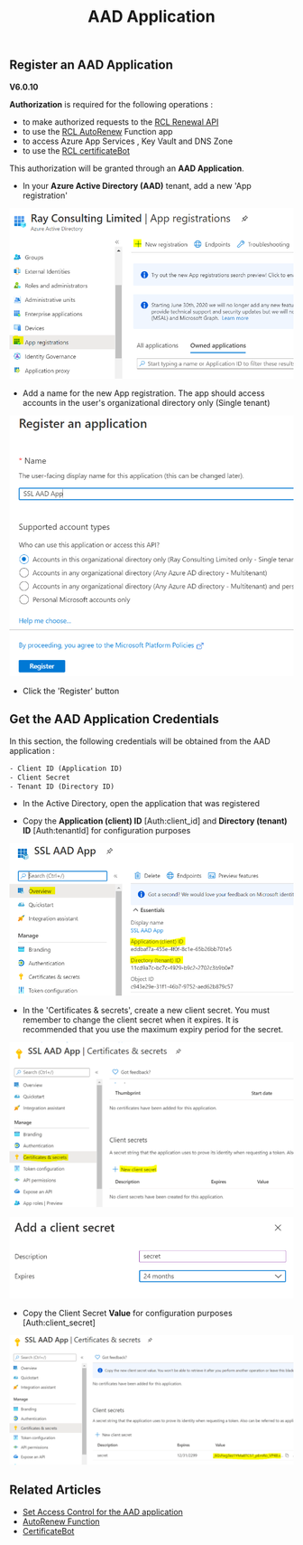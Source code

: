 ﻿---
title: AAD Application
description: Learn how to create an Azure Active Directory Application for use in RCL applications
parent: Authorization
nav_order: 4
---

## Register an AAD Application
**V6.0.10**

**Authorization** is required for the following operations :

- to make authorized requests to the [RCL Renewal API](../api/api.md)
- to use the [RCL AutoRenew](../autorenew/autorenew) Function app
- to access Azure App Services , Key Vault and DNS Zone
- to use the [RCL certificateBot](../certbot/certbot.md)

 This authorization will be granted through an **AAD Application**.

- In your **Azure Active Directory (AAD)** tenant, add a new 'App registration'

![install](../images/authorization_aad_app/create.PNG)

- Add a name for the  new App registration. The app should access accounts in the user's organizational directory only (Single tenant)

![install](../images/authorization_aad_app/create2.PNG)

- Click the 'Register' button 

## Get the AAD Application Credentials

In this section, the following credentials will be obtained from the AAD application :

    - Client ID (Application ID)
    - Client Secret
    - Tenant ID (Directory ID)
   

- In the Active Directory, open the application that was registered

- Copy the **Application (client) ID** [Auth:client_id] and **Directory (tenant) ID** [Auth:tenantId] for configuration purposes

![install](../images/authorization_aad_app/aad_app.PNG)

- In the 'Certificates & secrets', create a new client secret. You must remember to change the client secret when it expires. It is recommended that you use the maximum expiry period for the secret.

![install](../images/authorization_aad_app/aad_app2.PNG)

![install](../images/authorization_aad_app/aad_app3.PNG)

- Copy the Client Secret **Value** for configuration purposes [Auth:client_secret] 

![install](../images/authorization_aad_app/aad_app4.PNG)


## Related Articles
- [Set Access Control for the AAD application](./access-control-app)
- [AutoRenew Function](../autorenew/autorenew.md)
- [CertificateBot](../certbot/certbot.md)